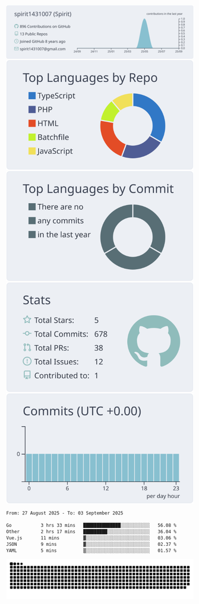 [![](https://raw.githubusercontent.com/spirit1431007/spirit1431007/master/profile-summary-card-output/nord_bright/0-profile-details.svg)](https://git.io/spiritx)
[![](https://raw.githubusercontent.com/spirit1431007/spirit1431007/master/profile-summary-card-output/nord_bright/1-repos-per-language.svg)](https://git.io/spiritx) [![](https://raw.githubusercontent.com/spirit1431007/spirit1431007/master/profile-summary-card-output/nord_bright/2-most-commit-language.svg)](https://git.io/spiritx)
[![](https://raw.githubusercontent.com/spirit1431007/spirit1431007/master/profile-summary-card-output/nord_bright/3-stats.svg)](https://git.io/spiritx) [![](https://raw.githubusercontent.com/spirit1431007/spirit1431007/master/profile-summary-card-output/nord_bright/4-productive-time.svg)](https://git.io/spiritx)

<!--START_SECTION:waka-->

```txt
From: 27 August 2025 - To: 03 September 2025

Go           3 hrs 33 mins   ██████████████░░░░░░░░░░░   56.08 %
Other        2 hrs 17 mins   █████████░░░░░░░░░░░░░░░░   36.04 %
Vue.js       11 mins         ▓░░░░░░░░░░░░░░░░░░░░░░░░   03.06 %
JSON         9 mins          ▓░░░░░░░░░░░░░░░░░░░░░░░░   02.37 %
YAML         5 mins          ▒░░░░░░░░░░░░░░░░░░░░░░░░   01.57 %
```

<!--END_SECTION:waka-->

![contribution](https://github.com/spirit1431007/spirit1431007/blob/output/github-contribution-grid-snake.svg)
